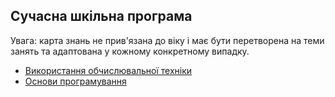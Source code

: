## Сучасна шкільна програма

Увага: карта знань не прив'язана до віку і має бути перетворена на теми занять та адаптована у кожному конкретному випадку.

- [Використання обчислювальної техніки](Literacy-uk.md)
- [Основи програмування](Programming-uk.md)

